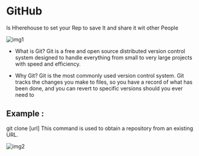 # GitHub
 Is Hherehouse to set your Rep to save It and share it wit other People

 ![img1](https://p.kindpng.com/picc/s/779-7793481_github-logo-github-transparent-background-png-png-download.png)

* What is Git?
Git is a free and open source distributed version control system designed to handle everything from small to very large projects with speed and efficiency.

* Why Git?
Git is the most commonly used version control system. Git tracks the changes you make to files, so you have a record of what has been done, and you can revert to specific versions should you ever need to

## Example :
git clone [url] This command is used to obtain a repository from an existing URL.

![img2](https://www.edureka.co/blog/wp-content/uploads/2017/12/gitHub.png)
